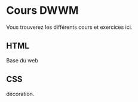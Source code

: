 # Cours DWWM #

Vous trouverez les différents cours et exercices ici.

## HTML ##

Base du web

## CSS ##

décoration.
